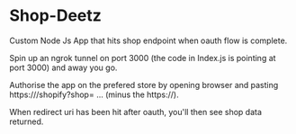# Shop-Deetz
Custom Node Js App that hits shop endpoint when oauth flow is complete.

Spin up an ngrok tunnel on port 3000 (the code in Index.js is pointing at port 3000) and away you go.

Authorise the app on the prefered store by opening browser and pasting https://<your ngrok app url>/shopify?shop=<your store url> ... (minus the https://).
                                                                                                                    
When redirect uri has been hit after oauth, you'll then see shop data returned.
